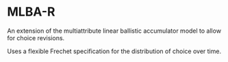# MLBA-R
An extension of the multiattribute linear ballistic accumulator model to allow for choice revisions.

Uses a flexible Frechet specification for the distribution of choice over time.
